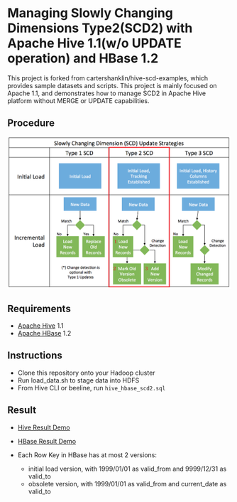 # Managing Slowly Changing Dimensions Type2(SCD2) with Apache Hive 1.1(w/o UPDATE operation) and HBase 1.2 

This project is forked from cartershanklin/hive-scd-examples, which provides sample datasets and scripts. 
This project is mainly focused on Apache 1.1, and demonstrates how to manage SCD2 in Apache Hive platform without MERGE or UPDATE capabilities.

## Procedure

![SCD Strategies](SCDStrategies.png "SCD Strategies")

## Requirements

* [Apache Hive](https://hive.apache.org/) 1.1
* [Apache HBase](https://hbase.apache.org/) 1.2

## Instructions

* Clone this repository onto your Hadoop cluster
* Run load_data.sh to stage data into HDFS
* From Hive CLI or beeline, run `hive_hbase_scd2.sql`

## Result

* [Hive Result Demo](hive_hbase_scd2_hive_screenshot.png "Hive Result Demo")

* [HBase Result Demo](hive_hbase_scd2_hbase_screenshot.png "HBase Result Demo")

* Each Row Key in HBase has at most 2 versions: 
  - initial load version, with 1999/01/01 as valid_from and 9999/12/31 as valid_to
  - obsolete version, with 1999/01/01 as valid_from and current_date as valid_to
